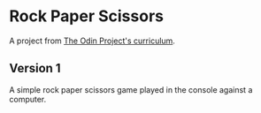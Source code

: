 # Rock Paper Scissors
A project from [The Odin Project's curriculum](https://www.theodinproject.com/paths/foundations/courses/foundations/lessons/rock-paper-scissors).

## Version 1
A simple rock paper scissors game played in the console against a computer.

